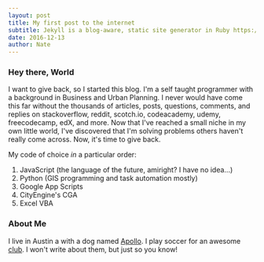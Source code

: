 ```yaml
---
layout: post
title: My first post to the internet
subtitle: Jekyll is a blog-aware, static site generator in Ruby https://jekyllrb.com
date: 2016-12-13
author: Nate
---
```


### Hey there, World
I want to give back, so I started this blog. I'm a self taught programmer with a background in Business and Urban Planning. I never would have come this far without the thousands of articles, posts, questions, comments, and replies on stackoverflow, reddit, scotch.io, codeacademy, udemy, freecodecamp, edX, and more. Now that I've reached a small niche in my own little world, I've discovered that I'm solving problems others haven't really come across. Now, it's time to give back.

My code of choice *in* a particular order:
1. JavaScript (the language of the future, amiright? I have no idea...)
2. Python (GIS programming and task automation mostly)
3. Google App Scripts
4. CityEngine's CGA
5. Excel VBA

### About Me 
I live in Austin a with a dog named [Apollo][atxapollogram]. I play soccer for an awesome [club][atxunited]. I won't write about them, but just so you know!


[atxapollogram]: https://www.instagram.com/atxapollogram/
[atxunited]: http://atxunited.com/